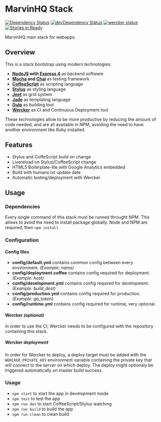 MarvinHQ Stack
=====

[![Dependency Status](https://david-dm.org/marvinhq/stack.svg)](https://david-dm.org/marvinhq/stack)
[![devDependency Status](https://david-dm.org/marvinhq/stack/dev-status.svg)](https://david-dm.org/marvinhq/stack#info=devDependencies)
[![wercker status](https://app.wercker.com/status/110f26565441783b2e8e413520f3f44e/s "wercker status")](https://app.wercker.com/project/bykey/110f26565441783b2e8e413520f3f44e)
[![Stories in Ready](https://badge.waffle.io/marvinhq/stack.png?label=ready&title=Ready)](https://waffle.io/marvinhq/stack)

MarvinHQ main stack for webapps.

## Overview

This is a stack bootstrap using modern technologies:

* **[NodeJS](http://nodejs.org/api/) with [Express 4](http://expressjs.com/4x/api.html)** as backend software
* **[Mocha](http://visionmedia.github.io/mocha/) and [Chai](http://chaijs.com/api/)** as testing framework
* **[CoffeeScript](http://coffeescript.org/)** as scripting language
* **[Stylus](http://learnboost.github.io/stylus/)** as styling language
* **[Jeet](http://mojotech.github.io/jeet/)** as grid system
* **[Jade](http://jade-lang.com/reference/)** as templating language
* **[Gulp](https://github.com/gulpjs/gulp/blob/master/README.md#gulp---)** as building tool
* **[Wercker](http://devcenter.wercker.com/)** as CI and Continuous Deployment tool

These technologies allow to be more productive by reducing the amount of code needed, and are all available in NPM, avoiding the need to have another environment like Ruby installed.

## Features

* Stylus and CoffeScript build on change
* Livereload on Stylus/CoffeeScript change
* HTML5 Boilerplate-lite with Google Analytics embedded
* Build with humans.txt update date
* Automatic testing/deployment with Wercker

## Usage

### Dependencies

Every single command of this stack must be runned throught NPM. This allows to avoid the need to install package globally.
Node and NPM are required, then `npm install`.

### Configuration

#### Config files

* **config/default.yml** contains common config between every environment. *(Example: name)*
* **config/deployment.coffee** contains config required for deployment. *(Example: host)*
* **config/development.yml** contains config required for development. *(Example: build_dest)*
* **config/production.yml** contains config required for production. *(Example: ga_token)*
* **config/runtime.yml** contains config required for runtime, very optional.

#### Wercker *(optional)*

In order to use the CI, Wercker needs to be configured with the repository containing this stack.

##### Wercker deployment

In order for Wercker to deploy, a deploy target must be added with the `WERCKER_PRIVATE_KEY` environment variable containing the private key that will connect to the server on which deploy. The deploy might optionaly be triggered automatically on master build success.

### Usage

* `npm start` to start the app in development mode
* `npm test` to test the app
* `npm run dev` to start CoffeeScript/Stylus watching
* `npm run build` to build the app
* `npm run clean` to clean build
